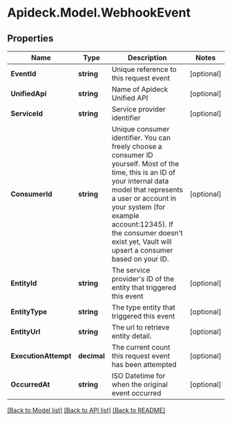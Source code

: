# Apideck.Model.WebhookEvent

## Properties

Name | Type | Description | Notes
------------ | ------------- | ------------- | -------------
**EventId** | **string** | Unique reference to this request event | [optional] 
**UnifiedApi** | **string** | Name of Apideck Unified API | [optional] 
**ServiceId** | **string** | Service provider identifier | [optional] 
**ConsumerId** | **string** | Unique consumer identifier. You can freely choose a consumer ID yourself. Most of the time, this is an ID of your internal data model that represents a user or account in your system (for example account:12345). If the consumer doesn&#39;t exist yet, Vault will upsert a consumer based on your ID. | [optional] 
**EntityId** | **string** | The service provider&#39;s ID of the entity that triggered this event | [optional] 
**EntityType** | **string** | The type entity that triggered this event | [optional] 
**EntityUrl** | **string** | The url to retrieve entity detail. | [optional] 
**ExecutionAttempt** | **decimal** | The current count this request event has been attempted | [optional] 
**OccurredAt** | **string** | ISO Datetime for when the original event occurred | [optional] 

[[Back to Model list]](../README.md#documentation-for-models) [[Back to API list]](../README.md#documentation-for-api-endpoints) [[Back to README]](../README.md)

